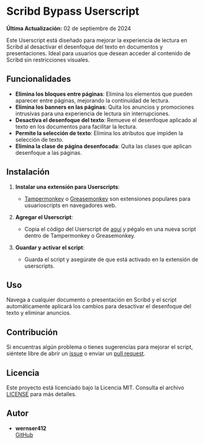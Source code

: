 # Scribd Bypass Userscript

**Última Actualización:** 02 de septiembre de 2024

Este Userscript está diseñado para mejorar la experiencia de lectura en Scribd al desactivar el desenfoque del texto en documentos y presentaciones. Ideal para usuarios que desean acceder al contenido de Scribd sin restricciones visuales.

## Funcionalidades

- **Elimina los bloques entre páginas**: Elimina los elementos que pueden aparecer entre páginas, mejorando la continuidad de lectura.
- **Elimina los banners en las páginas**: Quita los anuncios y promociones intrusivas para una experiencia de lectura sin interrupciones.
- **Desactiva el desenfoque del texto**: Remueve el desenfoque aplicado al texto en los documentos para facilitar la lectura.
- **Permite la selección de texto**: Elimina los atributos que impiden la selección de texto.
- **Elimina la clase de página desenfocada**: Quita las clases que aplican desenfoque a las páginas.

## Instalación

1. **Instalar una extensión para Userscripts**:
   - [Tampermonkey](https://www.tampermonkey.net/) o [Greasemonkey](https://www.greasespot.net/) son extensiones populares para usuarioscripts en navegadores web.

2. **Agregar el Userscript**:
   - Copia el código del Userscript de [aquí](https://github.com/wernser412/Scribd_bypass/raw/main/Scribd%20bypass.user.js) y pégalo en una nueva script dentro de Tampermonkey o Greasemonkey.

3. **Guardar y activar el script**:
   - Guarda el script y asegúrate de que está activado en la extensión de userscripts.

## Uso

Navega a cualquier documento o presentación en Scribd y el script automáticamente aplicará los cambios para desactivar el desenfoque del texto y eliminar anuncios.

## Contribución

Si encuentras algún problema o tienes sugerencias para mejorar el script, siéntete libre de abrir un [issue](https://github.com/wernser412/Scribd_bypass/issues) o enviar un [pull request](https://github.com/wernser412/Scribd_bypass/pulls).

## Licencia

Este proyecto está licenciado bajo la Licencia MIT. Consulta el archivo [LICENSE](./LICENSE) para más detalles.

## Autor

- **wernser412**  
  [GitHub](https://github.com/wernser412)
